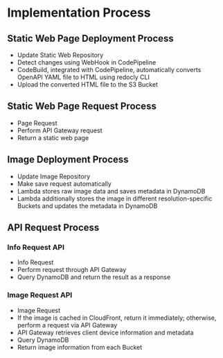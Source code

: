 # Implementation Process
## Static Web Page Deployment Process
- Update Static Web Repository
- Detect changes using WebHook in CodePipeline
- CodeBuild, integrated with CodePipeline, automatically converts OpenAPI YAML file to HTML using redocly CLI
- Upload the converted HTML file to the S3 Bucket

## Static Web Page Request Process
- Page Request
- Perform API Gateway request
- Return a static web page

## Image Deployment Process
- Update Image Repository
- Make save request automatically
- Lambda stores raw image data and saves metadata in DynamoDB
- Lambda additionally stores the image in different resolution-specific Buckets and updates the metadata in DynamoDB

## API Request Process
### Info Request API
- Info Request
- Perform request through API Gateway
- Query DynamoDB and return the result as a response

### Image Request API
- Image Request
- If the image is cached in CloudFront, return it immediately; otherwise, perform a request via API Gateway
- API Gateway retrieves client device information and metadata
- Query DynamoDB
- Return image information from each Bucket
